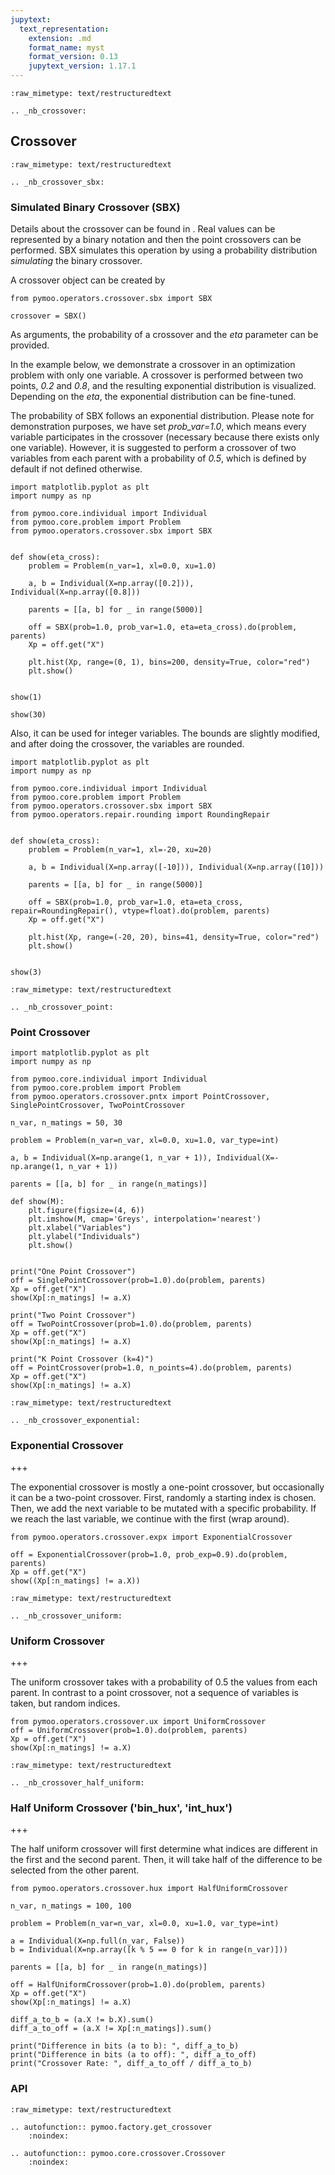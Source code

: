 ```yaml
---
jupytext:
  text_representation:
    extension: .md
    format_name: myst
    format_version: 0.13
    jupytext_version: 1.17.1
---
```


```{raw-cell}
:raw_mimetype: text/restructuredtext

.. _nb_crossover:
```

## Crossover

```{raw-cell}
:raw_mimetype: text/restructuredtext

.. _nb_crossover_sbx:
```

### Simulated Binary Crossover (SBX)

Details about the crossover can be found in <cite data-cite="sbx"></cite>. Real values can be represented by a binary notation and then the point crossovers can be performed. SBX simulates this operation by using a probability distribution *simulating* the binary crossover.

A crossover object can be created by 

```{code-cell} ipython3
from pymoo.operators.crossover.sbx import SBX

crossover = SBX()
```

As arguments, the probability of a crossover and the *eta* parameter can be provided.

In the example below, we demonstrate a crossover in an optimization problem with only one variable. A crossover is performed between two points, *0.2* and *0.8*, and the resulting exponential distribution is visualized. Depending on the *eta*, the exponential distribution can be fine-tuned.

The probability of SBX follows an exponential distribution. Please note for demonstration purposes, we have set *prob_var=1.0*, which means every variable participates in the crossover (necessary because there exists only one variable). However, it is suggested to perform a crossover of two variables from each parent with a probability of *0.5*, which is defined by default if not defined otherwise.

```{code-cell} ipython3
import matplotlib.pyplot as plt
import numpy as np

from pymoo.core.individual import Individual
from pymoo.core.problem import Problem
from pymoo.operators.crossover.sbx import SBX


def show(eta_cross):
    problem = Problem(n_var=1, xl=0.0, xu=1.0)

    a, b = Individual(X=np.array([0.2])), Individual(X=np.array([0.8]))

    parents = [[a, b] for _ in range(5000)]

    off = SBX(prob=1.0, prob_var=1.0, eta=eta_cross).do(problem, parents)
    Xp = off.get("X")

    plt.hist(Xp, range=(0, 1), bins=200, density=True, color="red")
    plt.show()


show(1)
```

```{code-cell} ipython3
show(30)
```

Also, it can be used for integer variables. The bounds are slightly modified, and after doing the crossover, the variables are rounded.

```{code-cell} ipython3
import matplotlib.pyplot as plt
import numpy as np

from pymoo.core.individual import Individual
from pymoo.core.problem import Problem
from pymoo.operators.crossover.sbx import SBX
from pymoo.operators.repair.rounding import RoundingRepair


def show(eta_cross):
    problem = Problem(n_var=1, xl=-20, xu=20)

    a, b = Individual(X=np.array([-10])), Individual(X=np.array([10]))

    parents = [[a, b] for _ in range(5000)]

    off = SBX(prob=1.0, prob_var=1.0, eta=eta_cross, repair=RoundingRepair(), vtype=float).do(problem, parents)
    Xp = off.get("X")

    plt.hist(Xp, range=(-20, 20), bins=41, density=True, color="red")
    plt.show()


show(3)
```

```{raw-cell}
:raw_mimetype: text/restructuredtext

.. _nb_crossover_point:
```

### Point Crossover

```{code-cell} ipython3
import matplotlib.pyplot as plt
import numpy as np

from pymoo.core.individual import Individual
from pymoo.core.problem import Problem
from pymoo.operators.crossover.pntx import PointCrossover, SinglePointCrossover, TwoPointCrossover

n_var, n_matings = 50, 30

problem = Problem(n_var=n_var, xl=0.0, xu=1.0, var_type=int)

a, b = Individual(X=np.arange(1, n_var + 1)), Individual(X=-np.arange(1, n_var + 1))

parents = [[a, b] for _ in range(n_matings)]

def show(M):
    plt.figure(figsize=(4, 6))
    plt.imshow(M, cmap='Greys', interpolation='nearest')
    plt.xlabel("Variables")
    plt.ylabel("Individuals")
    plt.show()


print("One Point Crossover")
off = SinglePointCrossover(prob=1.0).do(problem, parents)
Xp = off.get("X")
show(Xp[:n_matings] != a.X)

print("Two Point Crossover")
off = TwoPointCrossover(prob=1.0).do(problem, parents)
Xp = off.get("X")
show(Xp[:n_matings] != a.X)

print("K Point Crossover (k=4)")
off = PointCrossover(prob=1.0, n_points=4).do(problem, parents)
Xp = off.get("X")
show(Xp[:n_matings] != a.X)
```

```{raw-cell}
:raw_mimetype: text/restructuredtext

.. _nb_crossover_exponential:
```

### Exponential Crossover

+++

The exponential crossover is mostly a one-point crossover, but occasionally it can be a two-point crossover. 
First, randomly a starting index is chosen. Then, we add the next variable to be mutated with a specific probability. If we reach the last variable, we continue with the first (wrap around).

```{code-cell} ipython3
from pymoo.operators.crossover.expx import ExponentialCrossover

off = ExponentialCrossover(prob=1.0, prob_exp=0.9).do(problem, parents)
Xp = off.get("X")
show((Xp[:n_matings] != a.X))
```

```{raw-cell}
:raw_mimetype: text/restructuredtext

.. _nb_crossover_uniform:
```

### Uniform Crossover

+++

The uniform crossover takes with a probability of 0.5 the values from each parent. 
In contrast to a point crossover, not a sequence of variables is taken, but random indices.

```{code-cell} ipython3
from pymoo.operators.crossover.ux import UniformCrossover
off = UniformCrossover(prob=1.0).do(problem, parents)
Xp = off.get("X")
show(Xp[:n_matings] != a.X)
```

```{raw-cell}
:raw_mimetype: text/restructuredtext

.. _nb_crossover_half_uniform:
```

### Half Uniform Crossover ('bin_hux', 'int_hux')

+++

The half uniform crossover will first determine what indices are different in the first and the second parent. Then, it will take half of the difference to be selected from the other parent.

```{code-cell} ipython3
from pymoo.operators.crossover.hux import HalfUniformCrossover

n_var, n_matings = 100, 100

problem = Problem(n_var=n_var, xl=0.0, xu=1.0, var_type=int)

a = Individual(X=np.full(n_var, False))
b = Individual(X=np.array([k % 5 == 0 for k in range(n_var)]))

parents = [[a, b] for _ in range(n_matings)]

off = HalfUniformCrossover(prob=1.0).do(problem, parents)
Xp = off.get("X")
show(Xp[:n_matings] != a.X)

diff_a_to_b = (a.X != b.X).sum()
diff_a_to_off = (a.X != Xp[:n_matings]).sum()

print("Difference in bits (a to b): ", diff_a_to_b)
print("Difference in bits (a to off): ", diff_a_to_off)
print("Crossover Rate: ", diff_a_to_off / diff_a_to_b)
```

### API

```{raw-cell}
:raw_mimetype: text/restructuredtext

.. autofunction:: pymoo.factory.get_crossover
    :noindex:

.. autofunction:: pymoo.core.crossover.Crossover
    :noindex:
```
